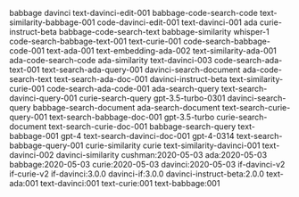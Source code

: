 babbage
davinci
text-davinci-edit-001
babbage-code-search-code
text-similarity-babbage-001
code-davinci-edit-001
text-davinci-001
ada
curie-instruct-beta
babbage-code-search-text
babbage-similarity
whisper-1
code-search-babbage-text-001
text-curie-001
code-search-babbage-code-001
text-ada-001
text-embedding-ada-002
text-similarity-ada-001
ada-code-search-code
ada-similarity
text-davinci-003
code-search-ada-text-001
text-search-ada-query-001
davinci-search-document
ada-code-search-text
text-search-ada-doc-001
davinci-instruct-beta
text-similarity-curie-001
code-search-ada-code-001
ada-search-query
text-search-davinci-query-001
curie-search-query
gpt-3.5-turbo-0301
davinci-search-query
babbage-search-document
ada-search-document
text-search-curie-query-001
text-search-babbage-doc-001
gpt-3.5-turbo
curie-search-document
text-search-curie-doc-001
babbage-search-query
text-babbage-001
gpt-4
text-search-davinci-doc-001
gpt-4-0314
text-search-babbage-query-001
curie-similarity
curie
text-similarity-davinci-001
text-davinci-002
davinci-similarity
cushman:2020-05-03
ada:2020-05-03
babbage:2020-05-03
curie:2020-05-03
davinci:2020-05-03
if-davinci-v2
if-curie-v2
if-davinci:3.0.0
davinci-if:3.0.0
davinci-instruct-beta:2.0.0
text-ada:001
text-davinci:001
text-curie:001
text-babbage:001